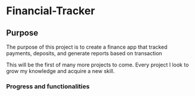 # Financial-Tracker

## Purpose
The purpose of this project is to create a finance app that tracked 
payments, deposits, and generate reports based on transaction

This will be the first of many more projects to come.
Every project I look to grow my knowledge and acquire a new skill.

###  Progress and functionalities
